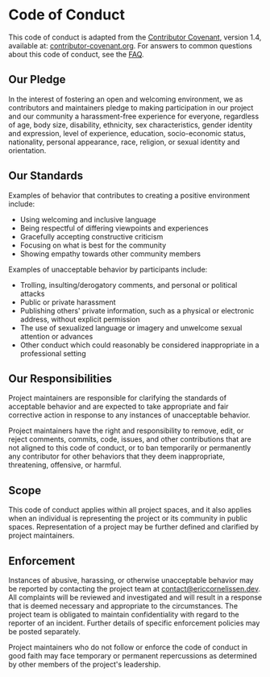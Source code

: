 # Code of Conduct

This code of conduct is adapted from the [Contributor Covenant], version 1.4,
available at: [contributor-covenant.org]. For answers to common questions about
this code of conduct, see the [FAQ].

## Our Pledge

In the interest of fostering an open and welcoming environment, we as
contributors and maintainers pledge to making participation in our project and
our community a harassment-free experience for everyone, regardless of age, body
size, disability, ethnicity, sex characteristics, gender identity and
expression, level of experience, education, socio-economic status, nationality,
personal appearance, race, religion, or sexual identity and orientation.

## Our Standards

Examples of behavior that contributes to creating a positive environment
include:

- Using welcoming and inclusive language
- Being respectful of differing viewpoints and experiences
- Gracefully accepting constructive criticism
- Focusing on what is best for the community
- Showing empathy towards other community members

Examples of unacceptable behavior by participants include:

- Trolling, insulting/derogatory comments, and personal or political attacks
- Public or private harassment
- Publishing others' private information, such as a physical or electronic
  address, without explicit permission
- The use of sexualized language or imagery and unwelcome sexual attention or
  advances
- Other conduct which could reasonably be considered inappropriate in a
  professional setting

## Our Responsibilities

Project maintainers are responsible for clarifying the standards of acceptable
behavior and are expected to take appropriate and fair corrective action in
response to any instances of unacceptable behavior.

Project maintainers have the right and responsibility to remove, edit, or
reject comments, commits, code, issues, and other contributions that are not
aligned to this code of conduct, or to ban temporarily or permanently any
contributor for other behaviors that they deem inappropriate, threatening,
offensive, or harmful.

## Scope

This code of conduct applies within all project spaces, and it also applies when
an individual is representing the project or its community in public spaces.
Representation of a project may be further defined and clarified by project
maintainers.

## Enforcement

Instances of abusive, harassing, or otherwise unacceptable behavior may be
reported by contacting the project team at [contact@ericcornelissen.dev]. All
complaints will be reviewed and investigated and will result in a response that
is deemed necessary and appropriate to the circumstances. The project team is
obligated to maintain confidentiality with regard to the reporter of an
incident. Further details of specific enforcement policies may be posted
separately.

Project maintainers who do not follow or enforce the code of conduct in good
faith may face temporary or permanent repercussions as determined by other
members of the project's leadership.

[contact@ericcornelissen.dev]: mailto:contact@ericcornelissen.dev
[contributor covenant]: https://www.contributor-covenant.org
[contributor-covenant.org]: https://www.contributor-covenant.org/version/1/4/code-of-conduct.html
[faq]: https://www.contributor-covenant.org/faq
